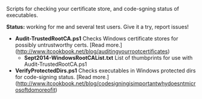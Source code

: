 Scripts for checking your certificate store, and code-sgning status of executables.

**Status:** working for me and several test users. Give it a try, report issues!

* **Audit-TrustedRootCA.ps1** Checks Windows certificate stores for possibly untrustworthy certs. [Read more.] (http://www.itcookbook.net/blog/auditingyourrootcertificates)
    * **Sept2014-WindowsRootCAList.txt**  List of thumbprints for use with Audit-TrustedRootCA.ps1
* **VerifyProtectedDirs.ps1** Checks executables in Windows protected dirs for code-signing status. [Read more.] (http://www.itcookbook.net/blog/codesigningisimportantwhydoesntmicrosoftdomoreofit)

